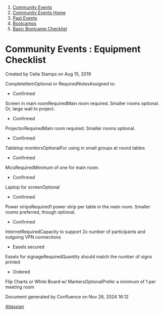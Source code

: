 1. [Community Events](index.html)
2. [Community Events Home](Community-Events-Home_21790731.html)
3. [Past Events](Past-Events_21791107.html)
4. [Bootcamps](Bootcamps_21790899.html)
5. [Basic Bootcamp Checklist](Basic-Bootcamp-Checklist_21791129.html)

# Community Events : Equipment Checklist

Created by Celia Stamps on Aug 15, 2019

CompleteItemOptional or RequiredNotesAssigned to:

- Confirmed

Screen in main roomRequiredMain room required. Smaller rooms optional. Or, large wall to project.

- Confirmed

ProjectorRequiredMain room required. Smaller rooms optional.

- Confirmed

Tabletop monitorsOptionalFor using in small groups at round tables

- Confirmed

MicsRequiredMinimum of one for main room.

- Confirmed

Laptop for screenOptional

- Confirmed

Power stripsRequired1 power strip per table in the main room. Smaller rooms preferred, though optional.

- Confirmed

InternetRequiredCapacity to support 2x number of participants and outgoing VPN connections

- Easels secured

Easels for signageRequiredQuantity should match the number of signs printed

- Ordered

Flip Charts or White Board w/ MarkersOptionalPrefer a minimum of 1 per meeting room

Document generated by Confluence on Nov 26, 2024 16:12

[Atlassian](http://www.atlassian.com/)
